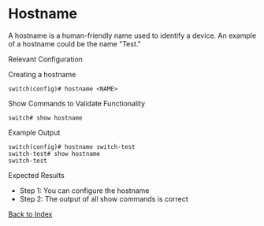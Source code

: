 
# Hostname

A hostname is a human-friendly name used to identify a device. An example of a hostname could be the name "Test."

Relevant Configuration

Creating a hostname

```
switch(config)# hostname <NAME>
```

Show Commands to Validate Functionality

```
switch# show hostname
```

Example Output

```
switch(config)# hostname switch-test
switch-test# show hostname
switch-test
```

Expected Results

* Step 1: You can configure the hostname
* Step 2: The output of all show commands is correct

[Back to Index](../index.md)

